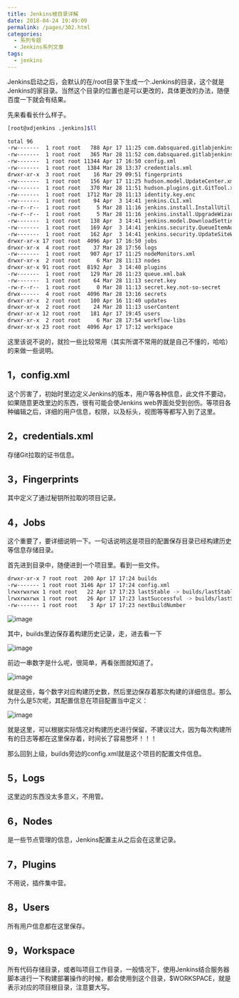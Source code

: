 ```yaml
---
title: Jenkins根目录详解
date: 2018-04-24 19:49:09
permalink: /pages/302.html
categories:
  - 系列专题
  - Jenkins系列文章
tags:
  - jenkins
---
```


Jenkins启动之后，会默认的在/root目录下生成一个.Jenkins的目录，这个就是Jenkins的家目录。当然这个目录的位置也是可以更改的，具体更改的办法，随便百度一下就会有结果。

先来看看长什么样子。

```sh
[root@xdjenkins .jenkins]$ll  
 
total 96  
-rw-------  1 root root   788 Apr 17 11:25 com.dabsquared.gitlabjenkins.connection.GitLabConnectionConfig.xml  
-rw-------  1 root root   365 Mar 28 11:52 com.dabsquared.gitlabjenkins.GitLabPushTrigger.xml  
-rw-------  1 root root 11344 Apr 17 16:50 config.xml  
-rw-------  1 root root  1384 Mar 28 13:37 credentials.xml  
drwxr-xr-x  3 root root    16 Mar 29 09:51 fingerprints  
-rw-------  1 root root   156 Apr 17 11:25 hudson.model.UpdateCenter.xml  
-rw-------  1 root root   370 Mar 28 11:51 hudson.plugins.git.GitTool.xml  
-rw-------  1 root root  1712 Mar 28 11:13 identity.key.enc  
-rw-------  1 root root    94 Apr  3 14:41 jenkins.CLI.xml  
-rw-r--r--  1 root root     5 Mar 28 11:16 jenkins.install.InstallUtil.lastExecVersion  
-rw-r--r--  1 root root     5 Mar 28 11:16 jenkins.install.UpgradeWizard.state  
-rw-------  1 root root   138 Apr  3 14:41 jenkins.model.DownloadSettings.xml  
-rw-------  1 root root   169 Apr  3 14:41 jenkins.security.QueueItemAuthenticatorConfiguration.xml  
-rw-------  1 root root   162 Apr  3 14:41 jenkins.security.UpdateSiteWarningsConfiguration.xml  
drwxr-xr-x 17 root root  4096 Apr 17 16:50 jobs  
drwxr-xr-x  4 root root    37 Mar 28 17:56 logs  
-rw-------  1 root root   907 Apr 17 11:25 nodeMonitors.xml  
drwxr-xr-x  2 root root     6 Mar 28 11:13 nodes  
drwxr-xr-x 91 root root  8192 Apr  3 14:40 plugins  
-rw-------  1 root root   129 Mar 28 11:23 queue.xml.bak  
-rw-------  1 root root    64 Mar 28 11:13 secret.key  
-rw-r--r--  1 root root     0 Mar 28 11:13 secret.key.not-so-secret  
drwx------  4 root root  4096 Mar 28 13:16 secrets  
drwxr-xr-x  2 root root   100 Apr 16 11:40 updates  
drwxr-xr-x  2 root root    24 Mar 28 11:13 userContent  
drwxr-xr-x 12 root root   181 Apr 17 19:45 users  
drwxr-xr-x  2 root root     6 Mar 28 17:54 workflow-libs  
drwxr-xr-x 23 root root  4096 Apr 17 17:12 workspace  
```

这里该说不说的，就捡一些比较常用（其实所谓不常用的就是自己不懂的，哈哈）的来做一些说明。

## 1，config.xml

这个厉害了，初始时里边定义Jenkins的版本，用户等各种信息，此文件不要动，如果随意更改里边的东西，很有可能会使Jenkins web界面处受到创伤。等项目各种编辑之后，详细的用户信息，权限，以及标头，视图等等都写入到了这里。

## 2，credentials.xml

存储Git拉取的证书信息。

## 3，Fingerprints

其中定义了通过秘钥所拉取的项目记录。

## 4，Jobs

这个重要了，要详细说明一下。一句话说明这是项目的配置保存目录已经构建历史等信息存储目录。

首先进到目录中，随便进到一个项目里。看到一些文件。

```sh
drwxr-xr-x 7 root root  200 Apr 17 17:24 builds
-rw------- 1 root root 3146 Apr 17 17:24 config.xml
lrwxrwxrwx 1 root root   22 Apr 17 17:23 lastStable -> builds/lastStableBuild
lrwxrwxrwx 1 root root   26 Apr 17 17:23 lastSuccessful -> builds/lastSuccessfulBuild
-rw------- 1 root root    3 Apr 17 17:23 nextBuildNumber
```

![image](https://tva2.sinaimg.cn/large/008k1Yt0ly1grkds4evstj30p5046mxt.jpg)

其中，builds里边保存着构建历史记录，走，进去看一下

![image](https://tva3.sinaimg.cn/large/008k1Yt0ly1grkds8xou1j30ms08nq4b.jpg)

前边一串数字是什么呢，很简单，再看张图就知道了。

![image](https://tvax4.sinaimg.cn/large/008k1Yt0ly1grkdsd6aesj30d80jrtah.jpg)

就是这些，每个数字对应构建历史数，然后里边保存着那次构建的详细信息。那么为什么是5次呢，其配置信息在项目配置当中定义：

![image](https://tva4.sinaimg.cn/large/008k1Yt0ly1grkdsjdw2wj30xb0aegmw.jpg)

就是这里，可以根据实际情况对构建历史进行保留，不建议过大，因为每次构建所有的日志等都在这里保存着，时间长了容易憋坏！！！

那么回到上级，builds旁边的config.xml就是这个项目的配置文件信息。

## 5，Logs

这里边的东西没太多意义，不用管。

## 6，Nodes

是一些节点管理的信息，Jenkins配置主从之后会在这里记录。

## 7，Plugins

不用说，插件集中营。

## 8，Users

所有用户信息都在这里保存。

## 9，Workspace

所有代码存储目录，或者叫项目工作目录，一般情况下，使用Jenkins结合服务器脚本进行一下构建部署操作的时候，都会使用到这个目录，$WORKSPACE，就是表示对应的项目根目录，注意要大写。
